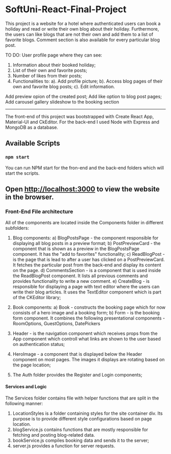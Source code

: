 # SoftUni-React-Final-Project

This project is a website for a hotel where authenticated users can book a holiday and read or write their own blog about their holiday. Furthermore, the users can like 
blogs that are not their own and add them to a list of favorite blogs. Comment section is also available for every particular blog post.

TO DO: 
User profile page where they can see:
1. Information about their booked holiday;
2. List of their own and favorite posts;
3. Number of likes from their posts;
4. Functionalities to:
a). Add profile picture;
b). Access blog pages of their own and favorite blog posts;
c). Edit information.  

Add preview opion of the created post;
Add like option to blog post pages;
Add carousel gallery slideshow to the booking section

---------------------------------------------------------------------------------------------------------------------------------------------------------------------------
The front-end of this project was bootstrapped with Create React App, Material-UI and CkEditor.
For the back-end I used Node with Express and MongoDB as a database. 

## Available Scripts

### `npm start`
You can run NPM start for the fron-end and the back-end folders which will start the scripts.

Open [http://localhost:3000](http://localhost:3000) to view the website in the browser.
---------------------------------------------------------------------------------------------------------------------------------------------------------------------------

### Front-End File architecture
All of the components are located inside the Components folder in different subfolders:

1. Blog components:
a) BlogPostsPage - the component responsible for displaying all blog posts in a preview format;
b) PostPreviewCard - the component that is shown as a preview in the BlogPostsPage component. It has the "add to favorites" functionality;
c) ReadBlogPost - is the page that is lead to after a user has clicked on a PostPreviewCard. It fetches the particular post from the back-end and display its content on the page.
d) CommentsSection - is a component that is used inside the ReadBlogPost component. It lists all previous comments and provides functionality to write a new comment.
e) CreateBlog - is responsible for displaying a page with text editor where the users can write their blog articles. It uses the TextEditor component which is part of the CKEditor library;

2. Book components:
a) Book - constructs the booking page which for now consists of a hero image and a booking form;
b) Form - is the booking form component. It combines the following presentational components - RoomOptions, GuestOptions, DatePickers
   
3. Header - is the navigation component which receives props from the App component which controll what links are shown to the user based on authentication status;

4. HeroImage - a component that is displayed below the Header component on most pages. The images it displays are rotating based on the page location;

5. The Auth folder provides the Register and Login components;

#### Services and Logic
The Services folder contains file with helper functions that are split in the following manner:
1. LocationStyles is a folder containing styles for the site container div. Its purpose is to provide different style configurations based on page location.
2. blogService.js contains functions that are mostly responsible for fetching and posting blog-related data. 
3. bookService.js compiles booking data and sends it to the server;
4. server.js provides a function for server requests.
